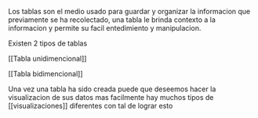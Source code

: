 Los tablas son el medio usado para guardar y organizar la informacion que previamente se ha recolectado, una tabla le brinda contexto a la informacion y permite su facil entedimiento y manipulacion.

Existen 2 tipos de tablas

[[Tabla unidimencional]]

[[Tabla bidimencional]] 

Una vez una tabla ha sido creada puede que deseemos hacer la visualizacion de sus datos mas facilmente hay muchos tipos de [[visualizaciones]] diferentes con tal de lograr esto 